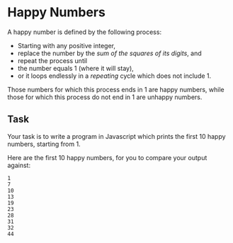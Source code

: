 # Happy Numbers

A happy number is defined by the following process:

- Starting with any positive integer,
- replace the number by the _sum of the squares of its digits_, and
- repeat the process until
-  the number equals 1 (where it will stay),
- or it loops endlessly in a *repeating* cycle which does not include 1.   

Those numbers for which this process ends in 1 are happy numbers,
while those for which this process do not end in 1 are unhappy numbers.

## Task

Your task is to write a program in Javascript which prints the first 10 happy numbers, starting from 1.

Here are the first 10 happy numbers, for you to compare your output against:

```
1
7
10
13
19
23
28
31
32
44
```
